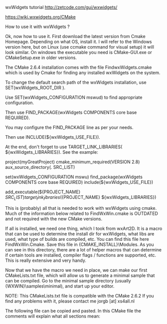 

wxWidgets tutorial  http://zetcode.com/gui/wxwidgets/




https://wiki.wxwidgets.org/CMake

How to use it with wxWidgets ?

Ok, now how to use it. First download the latest version from Cmake Homepage. Depending on what OS, install it. I will refer to the Windows version here, but on Linux (use ccmake command for visual setup) it will look similar. On windows the executable you need is CMake-GUI.exe or CMakeSetup.exe in older versions.

The CMake 2.6.4 installation comes with the file FindwxWidgets.cmake which is used by Cmake for finding any installed wxWidgets on the system.

To change the default search path of the wxWidgets installation, use SET(wxWidgets_ROOT_DIR <wxWidgets Directory>).

Use SET(wxWidgets_CONFIGURATION mswud) to find appropriate configuration.

Then use FIND_PACKAGE(wxWidgets COMPONENTS core base REQUIRED).

You may configure the FIND_PACKAGE line as per your needs.

Then use INCLUDE(${wxWidgets_USE_FILE}).

At the end, don't forget to use TARGET_LINK_LIBRARIES(<YourTarget> ${wxWidgets_LIBRARIES}). See the example:

project(myGreatProject)
cmake_minimum_required(VERSION 2.8)
aux_source_directory(. SRC_LIST)

set(wxWidgets_CONFIGURATION mswu)
find_package(wxWidgets COMPONENTS core base REQUIRED)
include(${wxWidgets_USE_FILE})

add_executable(${PROJECT_NAME} ${SRC_LIST})
target_link_libraries(${PROJECT_NAME} ${wxWidgets_LIBRARIES})




This is (probably) all that is needed to work with wxWidgets using cmake. Much of the information below related to FindWxWin.cmake is OUTDATED and not required with the new CMake versions.

If all is installed, we need one thing, which I took from wxArt2D. It is a macro that can be used to determine the install dir for wxWidgets, what libs are used, what type of builds are compiled, etc. You can find this file here FindWxWin.Cmake. Save this file in {CMAKE_INSTALL}\Modules. As you can see in this directory, there are a lot of helper macros that can determine if certain tools are installed, compiler flags / functions are supported, etc. This is really extensive and very handy.

Now that we have the macro we need in place, we can make our first CMakeLists.txt file, which will allow us to generate a minimal sample that can be compiled. Go to the minimal sample directory (usually {WXWIN}\samples\minimal\), and start up your editor.

NOTE: This CMakeLists.txt file is compatible with the CMake 2.6.2 If you find any problems with it, please contact me jorgb [at] xs4all.nl

The following file can be copied and pasted. In this CMake file the comments will explain what all sections mean: